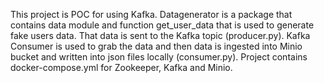 This project is POC for using Kafka. Datagenerator is a package that contains data module and function get_user_data that is used to generate fake users data. 
That data is sent to the Kafka topic (producer.py). Kafka Consumer is used to grab the data and then data is ingested into Minio bucket and written into json files locally (consumer.py).
Project contains docker-compose.yml for Zookeeper, Kafka and Minio.
